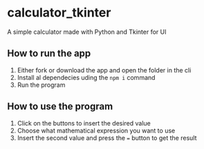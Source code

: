 # calculator_tkinter
A simple calculator made with Python and Tkinter for UI

## How to run the app
1. Either fork or download the app and open the folder in the cli
2. Install al dependecies uding the `npm i` command
3. Run the program

## How to use the program
1. Click on the buttons to insert the desired value
2. Choose what mathematical expression you want to use 
3. Insert the second value and press the `=` button to get the result
